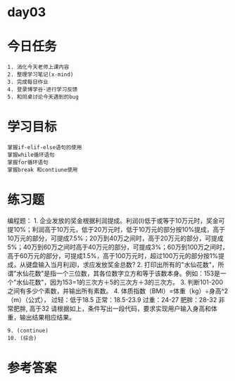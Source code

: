# day03

# 今日任务
    1. 消化今天老师上课内容
    2. 整理学习笔记(x-mind)
    3. 完成每日作业
    4. 登录博学谷-进行学习反馈
    5. 和同桌讨论今天遇到的bug

# 学习目标
    掌握if-elif-else语句的使用
    掌握while循环语句
    掌握for循环语句
    掌握break 和contiune使用

# 练习题
编程题：
    1.  企业发放的奖金根据利润提成。利润(I)低于或等于10万元时，奖金可提10%；利润高于10万元，低于20万元时，低于10万元的部分按10%提成，高于10万元的部分，可提成7.5%；20万到40万之间时，高于20万元的部分，可提成5%；40万到60万之间时高于40万元的部分，可提成3%；60万到100万之间时，高于60万元的部分，可提成1.5%，高于100万元时，超过100万元的部分按1%提成，从键盘输入当月利润I，求应发放奖金总数?
    2. 打印出所有的"水仙花数"，所谓"水仙花数"是指一个三位数，其各位数字立方和等于该数本身。例如：153是一个"水仙花数"，因为153=1的三次方＋5的三次方＋3的三次方。
    3. 判断101-200之间有多少个素数，并输出所有素数。
    4. 体质指数（BMI）=体重（kg）÷身高^2（m）（公式），
    过轻：低于18.5
    正常：18.5-23.9
    过重：24-27
    肥胖：28-32
    非常肥胖, 高于32
    请根据如上，条件写出一段代码，要求实现用户输入身高和体重，输出结果相应结果。
    
    9. (continue)
    10. (综合)
    
# 参考答案



